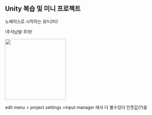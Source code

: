 ## Unity 복습 및 미니 프로젝트
노베이스로 시작하는 유!니!티!

!주석남발 주의!

<img src="https://user-images.githubusercontent.com/87340601/157172162-1b40a5c0-dfef-49e1-91ce-8ea647acf36c.gif" width="200" height="200">

edit menu > project settings >input manager 에서 다 볼수있다 인풋값(?)을
